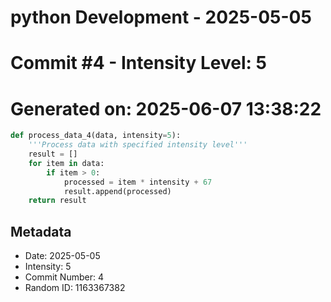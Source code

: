 ﻿# python Development - 2025-05-05
# Commit #4 - Intensity Level: 5
# Generated on: 2025-06-07 13:38:22
```python
def process_data_4(data, intensity=5):
    '''Process data with specified intensity level'''
    result = []
    for item in data:
        if item > 0:
            processed = item * intensity + 67
            result.append(processed)
    return result
```
## Metadata
- Date: 2025-05-05
- Intensity: 5
- Commit Number: 4
- Random ID: 1163367382
